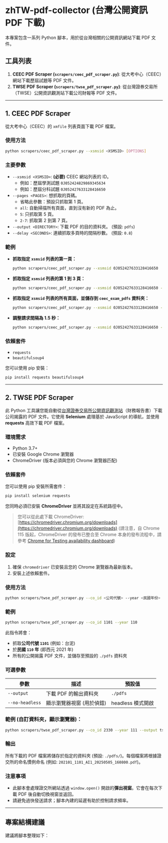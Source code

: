 # zhTW-pdf-collector (台灣公開資訊 PDF 下載)

本專案包含一系列 Python 腳本，用於從台灣相關的公開資訊網站下載 PDF 文件。

## 工具列表

1.  **CEEC PDF Scraper (`scrapers/ceec_pdf_scraper.py`)**: 從大考中心（CEEC）網站下載歷屆試題等 PDF 文件。
2.  **TWSE PDF Scraper (`scrapers/twse_pdf_scraper.py`)**: 從台灣證券交易所（TWSE）公開資訊觀測站下載公司財報等 PDF 文件。

---

## 1. CEEC PDF Scraper

從大考中心（CEEC）的 `xmfile` 列表頁面下載 PDF 檔案。

### 使用方法

```bash
python scrapers/ceec_pdf_scraper.py --xsmsid <XSMSID> [OPTIONS]
```

### 主要參數

*   `--xsmsid <XSMSID>`: **(必要)** CEEC 網站列表的 ID。
    *   例如：歷屆學測試題 `0J052424829869345634`
    *   例如：歷屆分科試題 `0J052427633128416650`
*   `--pages <PAGES>`: 想抓取的頁碼。
    *   省略此參數：預設只抓取第 1 頁。
    *   `all`: 自動掃描所有頁面，直到沒有新的 PDF 為止。
    *   `5`: 只抓取第 5 頁。
    *   `2-7`: 抓取第 2 到第 7 頁。
*   `--output <DIRECTORY>`: 下載 PDF 的目的資料夾。 (預設: `pdfs`)
*   `--delay <SECONDS>`: 連續抓取多頁時的間隔秒數。 (預設: `0.8`)

### 範例

*   **抓取指定 `xsmsid` 列表的第一頁：**
    ```bash
    python scrapers/ceec_pdf_scraper.py --xsmsid 0J052427633128416650
    ```

*   **抓取指定 `xsmsid` 列表的第 1 到 3 頁：**
    ```bash
    python scrapers/ceec_pdf_scraper.py --xsmsid 0J052427633128416650 --pages 1-3
    ```

*   **抓取指定 `xsmsid` 列表的所有頁面，並儲存到 `ceec_exam_pdfs` 資料夾：**
    ```bash
    python scrapers/ceec_pdf_scraper.py --xsmsid 0J052427633128416650 --pages all --output ceec_exam_pdfs
    ```

*   **調整請求間隔為 1.5 秒：**
    ```bash
    python scrapers/ceec_pdf_scraper.py --xsmsid 0J052427633128416650 --pages all --delay 1.5
    ```

### 依賴套件

*   `requests`
*   `beautifulsoup4`

您可以使用 pip 安裝：
```bash
pip install requests beautifulsoup4
```

---

## 2. TWSE PDF Scraper

此 Python 工具讓您能自動從[台灣證券交易所公開資訊觀測站](https://mops.twse.com.tw/mops/#/web/t57sb01_q1)（財務報告書）下載公司揭露的 PDF 文件。它使用 **Selenium** 處理基於 JavaScript 的導航，並使用 **requests** 高效下載 PDF 檔案。

### 環境需求

*   Python 3.7+
*   已安裝 Google Chrome 瀏覽器
*   ChromeDriver (版本必須與您的 Chrome 瀏覽器匹配)

### 依賴套件

您可以使用 pip 安裝所需套件：

```bash
pip install selenium requests
```

您同時必須已安裝 **ChromeDriver** 並將其設定在系統路徑中。

> 您可以從此處下載 ChromeDriver: [https://chromedriver.chromium.org/downloads](https://chromedriver.chromium.org/downloads) (請注意，自 Chrome 115 版起，ChromeDriver 的發布已整合至 Chrome 本身的發布流程中，請參考 [Chrome for Testing availability dashboard](https://googlechromelabs.github.io/chrome-for-testing/))

### 設定

1.  確保 `chromedriver` 已安裝且您的 Chrome 瀏覽器為最新版本。
2.  安裝上述依賴套件。

### 使用方法

```bash
python scrapers/twse_pdf_scraper.py --co_id <公司代號> --year <民國年份> [OPTIONS]
```

### 範例

```bash
python scrapers/twse_pdf_scraper.py --co_id 1101 --year 110
```

此指令將會：

*   抓取**公司代號 `1101`** (例如：台泥)
*   於**民國 `110` 年** (即西元 2021 年)
*   所有的公開揭露 PDF 文件，並儲存至預設的 `./pdfs` 資料夾

### 可選參數

| 參數            | 描述                                  | 預設值      |
| --------------- | ------------------------------------- | ----------- |
| `--output`      | 下載 PDF 的輸出資料夾                 | `./pdfs`    |
| `--no-headless` | 顯示瀏覽器視窗 (用於偵錯)             | headless 模式開啟 |

### 範例 (自訂資料夾，顯示瀏覽器)：

```bash
python scrapers/twse_pdf_scraper.py --co_id 2330 --year 111 --output tsmc_2022 --no-headless
```

### 輸出

所有下載的 PDF 檔案將儲存於指定的資料夾 (預設: `./pdfs/`)。每個檔案將根據證交所的命名慣例命名 (例如: `202101_1101_AI1_20250505_160800.pdf`)。

### 注意事項

*   此腳本會處理證交所網站透過 `window.open()` 開啟的**彈出視窗**。它會在每次下載 PDF 後自動切換視窗並返回。
*   請避免過快發送請求；腳本內建的延遲有助於控制請求頻率。

---

## 專案結構建議

建議將腳本整理如下：